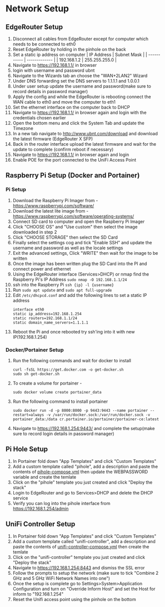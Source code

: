 # Network Setup
## EdgeRouter Setup 
 1. Disconnect all cables from EdgeRouter except for computer which needs to be connected to eth0
 2. Reset EdgeRouter by holding in the pinhole on the back
 3. Set a static ip address on computer
    | IP Address  | Subnet Mask   |
    | ----------- | ------------- |
    | 192.168.1.2 | 255.255.255.0 |
 4. Navigate to https://192.168.1.1/ in browser
 5. login with username and password ubnt
 6. Navigate to the Wizards tab an choose the "WAN+2LAN2" Wizard
 7. Under DNS forwarding set the DNS servers to 1.1.1.1 and 1.0.0.1
 8. Under user setup update the username and password(make sure to record details in password manager)
 9. Apply the config and while the EdgeRouter is rebooting connect the WAN cable to eth0 and move the computer to eth1
 10. Set the ethernet interface on the computer back to DHCP
 11. Navigate to https://192.168.1.1/ in browser again and login with the credentials chosen earlier
 12. Open the bottom menu and click the System Tab and update the Timezone 
 13. In a new tab navigate to http://www.ubnt.com/download and download the latest firmware (EdgeRouter X SFP)
 14. Back in the router interface upload the latest firmware and wait for the update to complete (confirm reboot if necessary)
 15. Navigate to https://192.168.1.1/ in browser again and login
 16. Enable POE for the port connected to the UniFi Access Point

## Raspberry Pi Setup (Docker and Portainer)
 ### Pi Setup
  1. Download the Raspberry Pi Imager from - https://www.raspberrypi.com/software/
  2. Download the latest lite image from - https://www.raspberrypi.com/software/operating-systems/
  3. Connect SD card to computer and open the Raspberry Pi Imager
  4. Click "CHOOSE OS" and "Use custom" then select the image downloaded in step 2
  5. Click "CHOOSE STORAGE" then select the SD Card
  6. Finally select the settings cog and tick "Enable SSH" and update the username and password as well as the locale settings
  7. Exit the advanced settings, Click "WRITE" then wait for the image to be written
  8. Once the image has been written plug the SD Card into the PI and connect power and ethernet
  9. Using the EdgeRouter interface (Services>DHCP) or nmap find the Raspberry Pi's IP Address `sudo nmap -O 192.168.1.1/24`
  10. ssh into the Raspberry Pi `ssh {ip} -l {username}`
  11. Run `sudo apt update` and `sudo apt full-upgrade`
  12. Edit `/etc/dhcpcd.conf` and add the following lines to set a static IP address
        ```
        interface eth0
        static ip_address=192.168.1.254
        static routers=192.168.1.1/24
        static domain_name_servers=1.1.1.1
        ```
  13. Reboot the Pi and once rebooted try ssh'ing into it with new IP(192.168.1.254)
 ### Docker/Portainer Setup 
  1. Run the following commands and wait for docker to install
     ```
     curl -fsSL https://get.docker.com -o get-docker.sh
     sudo sh get-docker.sh
     ```
  2. To create a volume for portainer - 
     ```
     sudo docker volume create portainer_data
     ```
  3. Run the following command to install portainer
     ```
     sudo docker run -d -p 8000:8000 -p 9443:9443 --name portainer --restart=always -v /var/run/docker.sock:/var/run/docker.sock -v portainer_data:/data cr.portainer.io/portainer/portainer-ce:latest
     ```
  4. Navigate to https://192.168.1.254:9443/ and complete the setup(make sure to record login details in password manager)

## Pi Hole Setup
 1. In Portainer fold down "App Templates" and click "Custom Templates"
 2. Add a custom template called "pihole", add a description and paste the contents of [pihole-compose.yml](pihole-compose.yml) then update the WEBPASSWORD variable and create the temlate
 3. Click on the "pihole" template you just created and click "Deploy the stack"
 4. Login to EdgeRouter and go to Services>DHCP and delete the DHCP service
 5. Verify you can log into the pihole interface from https://192.168.1.254/admin

## UniFi Controller Setup
 1. In Portainer fold down "App Templates" and click "Custom Templates"
 2. Add a custom template called "unifi-controller", add a description and paste the contents of [unifi-controller-compose.yml](unifi-controller-compose.yml) then create the temlate
 3. Click on the "unifi-controller" template you just created and click "Deploy the stack"
 5. Navigate to https://192.168.1.254:8443 and dismiss the SSL error
 6. Follow the prompts to setup the network (make sure to tick "Combine 2 GHz and 5 GHz WiFi Network Names into one")
 7. Once the setup is complete go to Settings>System>Application Configuration and turn on "Override Inform Host" and set the Host for inform to "192.168.1.254"
 8. Reset the Unifi access point using the pinhole on the bottom
